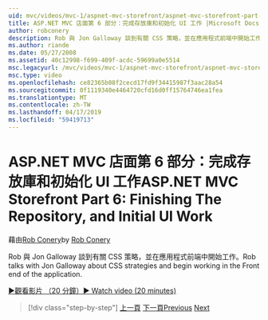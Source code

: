 ```yaml
---
uid: mvc/videos/mvc-1/aspnet-mvc-storefront/aspnet-mvc-storefront-part-6-finishing-the-repository-and-initial-ui-work
title: ASP.NET MVC 店面第 6 部分：完成存放庫和初始化 UI 工作 |Microsoft Docs
author: robconery
description: Rob 與 Jon Galloway 談到有關 CSS 策略，並在應用程式前端中開始工作。
ms.author: riande
ms.date: 05/27/2008
ms.assetid: 40c12998-f699-409f-acdc-59699a0e5514
msc.legacyurl: /mvc/videos/mvc-1/aspnet-mvc-storefront/aspnet-mvc-storefront-part-6-finishing-the-repository-and-initial-ui-work
msc.type: video
ms.openlocfilehash: ce82365b08f2cecd17fd9f34415987f3aac28a54
ms.sourcegitcommit: 0f1119340e4464720cfd16d0ff15764746ea1fea
ms.translationtype: MT
ms.contentlocale: zh-TW
ms.lasthandoff: 04/17/2019
ms.locfileid: "59419713"
---
```

# <a name="aspnet-mvc-storefront-part-6-finishing-the-repository-and-initial-ui-work"></a><span data-ttu-id="dfa90-103">ASP.NET MVC 店面第 6 部分：完成存放庫和初始化 UI 工作</span><span class="sxs-lookup"><span data-stu-id="dfa90-103">ASP.NET MVC Storefront Part 6: Finishing The Repository, and Initial UI Work</span></span>

<span data-ttu-id="dfa90-104">藉由[Rob Conery](https://github.com/robconery)</span><span class="sxs-lookup"><span data-stu-id="dfa90-104">by [Rob Conery](https://github.com/robconery)</span></span>

<span data-ttu-id="dfa90-105">Rob 與 Jon Galloway 談到有關 CSS 策略，並在應用程式前端中開始工作。</span><span class="sxs-lookup"><span data-stu-id="dfa90-105">Rob talks with Jon Galloway about CSS strategies and begin working in the Front end of the application.</span></span>

[<span data-ttu-id="dfa90-106">&#9654;觀看影片 （20 分鐘）</span><span class="sxs-lookup"><span data-stu-id="dfa90-106">&#9654; Watch video (20 minutes)</span></span>](https://channel9.msdn.com/Blogs/ASP-NET-Site-Videos/aspnet-mvc-storefront-part-6-finishing-the-repository-and-initial-ui-work)

> [!div class="step-by-step"]
> <span data-ttu-id="dfa90-107">[上一頁](aspnet-mvc-storefront-part-5-globalization.md)
> [下一頁](aspnet-mvc-storefront-part-7-routing-and-ui-work.md)</span><span class="sxs-lookup"><span data-stu-id="dfa90-107">[Previous](aspnet-mvc-storefront-part-5-globalization.md)
[Next](aspnet-mvc-storefront-part-7-routing-and-ui-work.md)</span></span>
